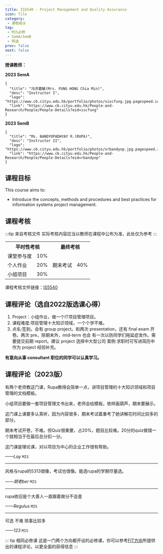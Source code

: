 ```yaml
---
title: IS5540 - Project Management and Quality Assurance
icon: file
category: 
 - 课程相关
tag:
 - MIS必修
 - SemA/SemB
 - 网选
prev: false
next: false
---
```


**授课教师：**

**2023 SemA**

```card
{
  "title": "冯洪嘉敏(Mrs. FUNG HONG Chia Min)",
  "desc": "Instructor I",
  "logo": "https://www.cb.cityu.edu.hk/portfolio/photos/xiscfung.jpg.pagespeed.ic.CtNXgBvHPi.webp",
  "link": "https://www.cb.cityu.edu.hk/People-and-Research/People/People-Details?eid=iscfung"
}
```

**2023 SemB**

```card
{
  "title": "Ms. BANDYOPADHYAY R.(RUPA)",
  "desc": "Instructor II",
  "logo": "https://www.cb.cityu.edu.hk/portfolio/photos/xrbandyop.jpg.pagespeed.ic.ARuoO2QMJk.webp",
  "link": "https://www.cb.cityu.edu.hk/People-and-Research/People/People-Details?eid=rbandyop"
}
```

<!--more-->

## 课程目标

This course aims to:

- Introduce the concepts, methods and procedures and best practices for information systems project management.

## 课程考核

:::tip 来自考核文件
实际考核内容应当以教师在课程中公布为准，此处仅为参考
:::

<table>
    <tr>
        <th colspan=2>
            平时性考核
        </th>
        <th colspan=2>
            最终考核
        </th>
    </tr>
    <tr>
        <td>
            课堂参与度
        </td>
        <td>
            10%
        </td>
        <td rowspan=3>
            期末考试
        </td>
        <td rowspan=3>
            40%
        </td>
    </tr>
    <tr>
        <td>
            个人作业
        </td>
        <td>
            20%
        </td>
    </tr>
    <tr>
        <td>
            小组项目
        </td>
        <td>
            30%
        </td>
    </tr>
</table>

课程考核文件链接：[IS5540](https://www.cityu.edu.hk/catalogue/pg/202324/course/IS5540.pdf)

## 课程评论（选自2022版选课心得）

1. Project：小组作业，做一个IT项目管理项目。
2. 课程难度:项目管理十大知识领域，一个个学不难。
3. 点名:签到。会有 group project。和两次 presentation，还有 final exam 开卷。两次 pre，除期末外，mid-term 也会 有一次以防同学们拖延症发作。需要提交前期 report。建议 project 选择中大型公司 案例 求职时可写进简历中作为 project 经验补充。

**有意向从事 consultant 职位的同学可以认真学习。**

## 课程评论（2023版）

有两个老师教这门课，Rupa教得会简单一点，讲项目管理的十大知识领域和项目管理的文档模板。

小组项目要做一套项目管理文书出来，老师会给模板，依样画葫芦，期末要展示。

这门课上课要多认真听，因为内容很多，期末考试着重考了她讲解花时间比较多的部分。

期末考试开卷，不难。但Quiz很重要，占20%，题目比较难。20分的quiz做错一个就相当于在最后总分扣一分。

这门课是理论课，对以项目为中心的企业工作很有帮助。

_——Lay_ `MIS`

---

风格与rupa的5313很像，考试也很像。能选rupa的学期尽量选。

_——胡老ber_ `MIS`

---

rupa依旧是个大善人一直跟着做分不会差

_——Regulus_ `MIS`

---

可选 不难 琐事比较多

_——123_ `MIS`

::: tip 相同必修课
这是一门两个方向都开设的必修课，你可以参考[FIT方向](/FIT/Core_Course/IS5540.md)所提供出的课程评论，以更全面的获得信息
:::
